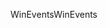 <span data-ttu-id="e5c32-101">WinEvents</span><span class="sxs-lookup"><span data-stu-id="e5c32-101">WinEvents</span></span>